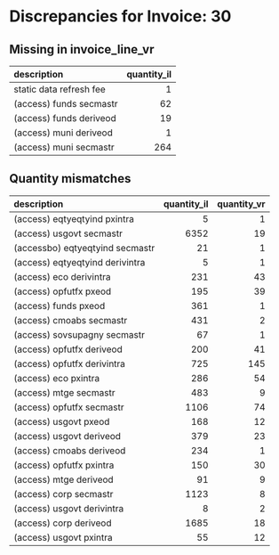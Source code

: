 # Discrepancies for Invoice: 30

## Missing in invoice_line_vr

| description             |   quantity_il |
|:------------------------|--------------:|
| static data refresh fee |             1 |
| (access) funds secmastr |            62 |
| (access) funds deriveod |            19 |
| (access) muni deriveod  |             1 |
| (access) muni secmastr  |           264 |

## Quantity mismatches

| description                     |   quantity_il |   quantity_vr |
|:--------------------------------|--------------:|--------------:|
| (access) eqtyeqtyind pxintra    |             5 |             1 |
| (access) usgovt secmastr        |          6352 |            19 |
| (accessbo) eqtyeqtyind secmastr |            21 |             1 |
| (access) eqtyeqtyind derivintra |             5 |             1 |
| (access) eco derivintra         |           231 |            43 |
| (access) opfutfx pxeod          |           195 |            39 |
| (access) funds pxeod            |           361 |             1 |
| (access) cmoabs secmastr        |           431 |             2 |
| (access) sovsupagny secmastr    |            67 |             1 |
| (access) opfutfx deriveod       |           200 |            41 |
| (access) opfutfx derivintra     |           725 |           145 |
| (access) eco pxintra            |           286 |            54 |
| (access) mtge secmastr          |           483 |             9 |
| (access) opfutfx secmastr       |          1106 |            74 |
| (access) usgovt pxeod           |           168 |            12 |
| (access) usgovt deriveod        |           379 |            23 |
| (access) cmoabs deriveod        |           234 |             1 |
| (access) opfutfx pxintra        |           150 |            30 |
| (access) mtge deriveod          |            91 |             9 |
| (access) corp secmastr          |          1123 |             8 |
| (access) usgovt derivintra      |             8 |             2 |
| (access) corp deriveod          |          1685 |            18 |
| (access) usgovt pxintra         |            55 |            12 |
